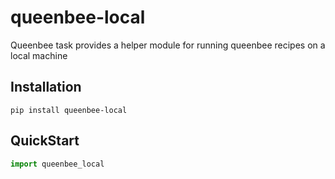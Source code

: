 # queenbee-local
Queenbee task provides a helper module for running queenbee recipes on a local machine

## Installation
```console
pip install queenbee-local
```

## QuickStart
```python
import queenbee_local

```
